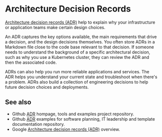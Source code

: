 # Architecture Decision Records

[Architecture decision records (ADR)](https://adr.github.io/) help to explain why your infrastructure or application teams make certain design choices.

An ADR captures the key options available, the main requirements that drive a decision, and the design decisions themselves. You often store ADRs in a Markdown file close to the code base relevant to that decision. If someone needs to understand the background of a specific architectural decision, such as why you use a Kubernetes cluster, they can review the ADR and then the associated code.

ADRs can also help you run more reliable applications and services. The ADR helps you understand your current state and troubleshoot when there's a problem. ADRs also build a collection of engineering decisions to help future decision choices and deployments.

## See also

- Github [ADR](https://github.com/adr) hompage, tools and examples project repository.
- Github [ADR](https://github.com/joelparkerhenderson/architecture_decision_record) examples for software planning, IT leadership and template documentation repository.
- Google [Architecture decision records (ADR)](https://cloud.google.com/architecture/architecture-decision-records?hl=en) overview.
